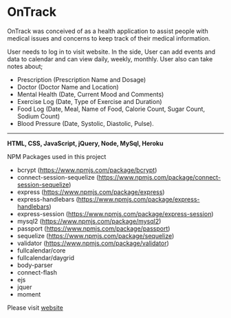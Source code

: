 # OnTrack

OnTrack was conceived of as a health application to assist people with medical issues and concerns to keep track of their medical information. 

User needs to log in to visit website. In the side, User can add events and data to calendar and can view daily, weekly, monthly.
User also can take notes about;
- Prescription (Prescription Name and Dosage)
- Doctor (Doctor Name and Location)
- Mental Health (Date, Current Mood and Comments)
- Exercise Log (Date, Type of Exercise and Duration)
- Food Log (Date, Meal, Name of Food, Calorie Count, Sugar Count, Sodium Count)
- Blood Pressure (Date, Systolic, Diastolic, Pulse).

---
**HTML, CSS, JavaScript, jQuery, Node, MySql, Heroku**
 
NPM Packages used in this project
- bcrypt (https://www.npmjs.com/package/bcrypt)
- connect-session-sequelize (https://www.npmjs.com/package/connect-session-sequelize)
- express (https://www.npmjs.com/package/express)
- express-handlebars (https://www.npmjs.com/package/express-handlebars)
- express-session (https://www.npmjs.com/package/express-session)
- mysql2 (https://www.npmjs.com/package/mysql2)
- passport (https://www.npmjs.com/package/passport)
- sequelize (https://www.npmjs.com/package/sequelize)
- validator (https://www.npmjs.com/package/validator)
- fullcalendar/core
- fullcalendar/daygrid
- body-parser
- connect-flash
- ejs
- jquer
- moment
  

Please visit [website](https://ancient-cove-33543.herokuapp.com/)
